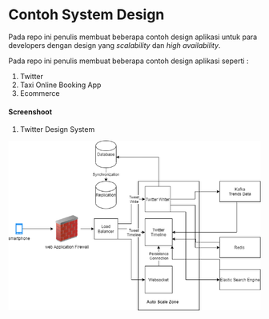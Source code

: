 # Contoh System Design		
Pada repo ini penulis membuat beberapa contoh design aplikasi untuk para developers dengan design yang *scalability* dan *high availability*.

Pada repo ini penulis membuat beberapa contoh design aplikasi seperti :

1. Twitter
2. Taxi Online Booking App
3. Ecommerce



#### Screenshoot

1. Twitter Design System

![twitter](images/twitter.PNG "postgreadmin-login")